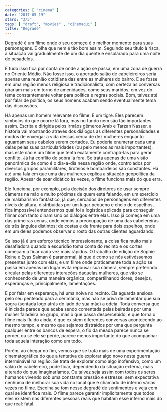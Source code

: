 ```yaml
---
categories: [ "cinema" ]
date: "2017-05-19"
stars: "3/5"
tags: [ "draft", "movies" , "cinemaqui" ]
title: "Degradê"
---
```

Degradê é um filme onde o seu começo é o melhor momento para suas
personagens. E olha que nem é tão bom assim. Seguindo seu título à
risca, a situação vai gradualmente de um dia quente e ensolarado para
uma noite de pesadelos.

E tudo isso fica por conta de onde a ação se passa, em uma zona
de guerra no Oriente Médio. Não fosse isso, o apertado salão de
cabeleireiros seria apenas uma reunião cotidiana das entre as mulheres
do bairro. E se fosse em uma região menos religiosa e tradicionalista,
com certeza as conversas girariam mais em torno de amenidades, como seus
maridos, em vez do tema constantemente voltar para política e regras
sociais. Bom, talvez até por falar de política, os seus homens acabam
sendo eventualmente tema das discussões.

Há apenas um homem relevante no filme. E um tigre. Eles parecem
símbolos do que ocorre lá fora, mas no fundo nem são tão
importantes assim. Escrita e dirigida pelos irmãos gêmeros Arab e
Tarzan Nasser, a história vai mostrando através dos diálogos as
diferentes personalidades e modos de enxergar a vida dessas cerca de
dez mulheres enquanto aguardam seus cabelos serem cortados. Eu poderia
enumerar cada uma delas pelas suas particularidades (ou pelo menos as mais
importantes), mas este não é um filme que tenta exatamente contrapô-las
para gerar conflito. Já há conflito de sobra lá fora. Se trata apenas
de uma visão panorâmica de como é o dia-a-dia nessa região onde,
controlados por diversos grupos paramilitares, tiroteios e bombardeios
são constantes. Há até uma fala em que uma das mulheres explica a
situação geopolítica da região. Apesar de soar didático às vezes,
o filme funciona mais do que erra.

Ele funciona, por exemplo, pela decisão dos diretores de usar
sempre câmeras na mão e muito próximas de quem está falando, em um
exercício de malabarismo fantástico, já que, cercados de personagens em
diferentes níveis de altura, distribuídas por um lugar pequeno e cheio
de espelhos, fica impossível entendermos qual foi a logística aplicada
para conseguir filmar com tanto dinamismo os diálogos entre elas. Isso
já começa em uma das primeiras cenas, onde vemos a preocupação de
uma das cabelereiras de três ângulos distintos: de costas e de frente
para dois espelhos, onde em um deles podemos observar o rosto das outras
clientes aguardando.

Se isso já é um esforço técnico impressionante, a coisa fica muito
mais desafiadora quando a escuridão toma conta do recinto e os cortes
começam a ficar cada vez mais rápidos. O trabalho de edição de Sophie
Reine e Eyas Salman é paranormal, já que é como se nós estivéssemos
presentes junto com elas, e um filme onde praticamente toda a ação se
passa em apenas um lugar evita repousar sua câmera, sempre preferindo
circular pelas diferentes interações daquelas mulheres, que vão se
conhecendo de uma maneira orgânica, compartilhando dores, desejos,
esperanças e, principalmente, lamentações.

E por falar em esperança, há uma noiva no recinto. Ela aguarda ansiosa
pelo seu penteado para a cerimônia, mas não se priva de lamentar
que sua sogra (sentada logo atrás do lado de sua mãe) a odeia. Toda
conversa que é iniciada parece que acaba sendo comentada pelas beiradas
por uma mulher faladeira no grupo, mas o que passa despercebido, e que
torna o filme mais fluido ainda, é que existem diferentes conversas
acontecendo ao mesmo tempo, e mesmo que sejamos distraídos por uma que
pergunta qualquer entre os bancos de espera, o fio da meada parece nunca
se perder, ou se ele se perde, parece menos importante do que acompanhar
toda aquela interação como um todo.

Porém, ao chegar no fim, vemos que se trata mais de uma experimentação
cinematográfica do que a tentativa de explorar algo novo nesta guerra
interminável na região. Se trata de explorar como algo inofensivo,
como um salão de cabelereiro, pode ficar, dependendo da situação
externa, mais alterado do que imaginaríamos. Ou talvez seja assim com
todos os seres humanos vivendo sob uma constante pressão e estresse,
sem expectativa nenhuma de melhorar sua vida no local que é chamado
de inferno várias vezes no filme. Escolha se tom nesse degradê de
sentimentos e veja com qual se identifica mais. O filme parece garantir
implicitamente que todos eles existem nas diferentes pessoas reais que
habitam esse inferno mais do que real: fatal.
